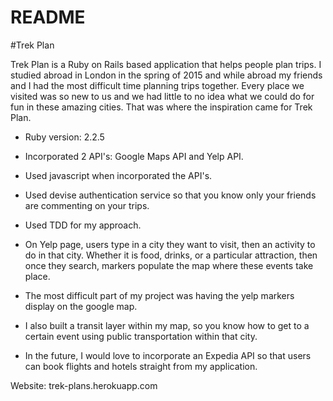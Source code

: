 # README

#Trek Plan

Trek Plan is a Ruby on Rails based application that helps people plan trips. I studied abroad in London in the spring of 2015 and while abroad my friends and I had the most difficult time planning trips together. Every place we visited was so new to us and we had little to no idea what we could do for fun in these amazing cities. That was where the inspiration came for Trek Plan.


* Ruby version: 2.2.5

* Incorporated 2 API's: Google Maps API and Yelp API.
* Used javascript when incorporated the API's.
* Used devise authentication service so that you know only your friends are commenting on your trips.
* Used TDD for my approach.
* On Yelp page, users type in a city they want to visit, then an activity to do in that city. Whether it is food, drinks, or a particular attraction, then once they search, markers populate the map where these events take place.
* The most difficult part of my project was having the yelp markers display on the google map.
* I also built a transit layer within my map, so you know how to get to a certain event using public transportation within that city.
* In the future, I would love to incorporate an Expedia API so that users can book flights and hotels straight from my application.


Website: trek-plans.herokuapp.com
